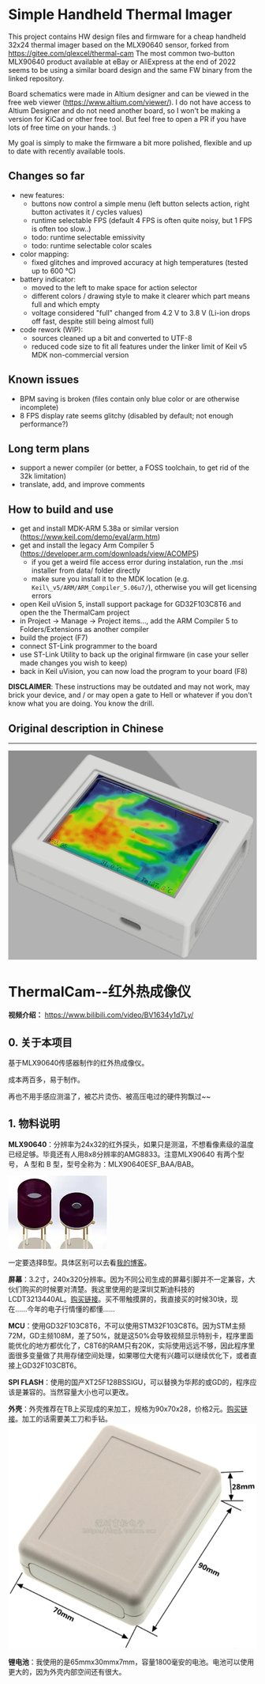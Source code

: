# Simple Handheld Thermal Imager

This project contains HW design files and firmware for a cheap handheld 32x24 thermal imager based on the MLX90640 sensor, forked from https://gitee.com/qlexcel/thermal-cam The most common two-button MLX90640 product available at eBay or AliExpress at the end of 2022 seems to be using a similar board design and the same FW binary from the linked repository.

Board schematics were made in Altium designer and can be viewed in the free web viewer (https://www.altium.com/viewer/). I do not have access to Altium Designer and do not need another board, so I won't be making a version for KiCad or other free tool. But feel free to open a PR if you have lots of free time on your hands. :)

My goal is simply to make the firmware a bit more polished, flexible and up to date with recently available tools.

## Changes so far
 - new features:
	- buttons now control a simple menu (left button selects action, right button activates it / cycles values)
	- runtime selectable FPS (default 4 FPS is often quite noisy, but 1 FPS is often too slow..)
	- todo: runtime selectable emissivity
	- todo: runtime selectable color scales
 - color mapping:
	- fixed glitches and improved accuracy at high temperatures (tested up to 600 °C)
 - battery indicator:
	- moved to the left to make space for action selector
	- different colors / drawing style to make it clearer which part means full and which empty
	- voltage considered "full" changed from 4.2 V to 3.8 V (Li-ion drops off fast, despite still being almost full)
 - code rework (WIP):
	- sources cleaned up a bit and converted to UTF-8
	- reduced code size to fit all features under the linker limit of Keil v5 MDK non-commercial version

## Known issues
 - BPM saving is broken (files contain only blue color or are otherwise incomplete)
 - 8 FPS display rate seems glitchy (disabled by default; not enough performance?)

## Long term plans
 - support a newer compiler (or better, a FOSS toolchain, to get rid of the 32k limitation)
 - translate, add, and improve comments

## How to build and use
 - get and install MDK-ARM 5.38a or similar version (https://www.keil.com/demo/eval/arm.htm)
 - get and install the legacy Arm Compiler 5 (https://developer.arm.com/downloads/view/ACOMP5)
	- if you get a weird file access error during instalation, run the .msi installer from data/ folder directly
	- make sure you install it to the MDK location (e.g. `Keil\_v5/ARM/ARM_Compiler_5.06u7/`), otherwise you will get licensing errors
 - open Keil uVision 5, install support package for GD32F103C8T6 and open the the ThermalCam project
 - in Project → Manage → Project items..., add the ARM Compiler 5 to Folders/Extensions as another compiler
 - build the project (F7)
 - connect ST-Link programmer to the board
 - use ST-Link Utility to back up the original firmware (in case your seller made changes you wish to keep)
 - back in Keil uVision, you can now load the program to your board (F8)

**DISCLAIMER**: These instructions may be outdated and may not work, may brick your device, and / or may open a gate to Hell or whatever if you don't know what you are doing. You know the drill.

## Original description in Chinese

----

![](/5.Docs/Images/ThermalCam.png)

# ThermalCam--红外热成像仪

**视频介绍：** https://www.bilibili.com/video/BV1634y1d7Ly/

## 0. 关于本项目
基于MLX90640传感器制作的红外热成像仪。

成本两百多，易于制作。

再也不用手感应测温了，被芯片烫伤、被高压电过的硬件狗飘过~~


## 1. 物料说明
**MLX90640**：分辨率为24x32的红外探头，如果只是测温，不想看像素级的温度已经足够。毕竟还有人用8x8分辨率的AMG8833。注意MLX90640 有两个型号， A 型和 B 型，型号全称为：MLX90640ESF_BAA/BAB。

![](/5.Docs/Images/MLX90640.png)

一定要选择B型。具体区别可以去看[我的博客](https://blog.csdn.net/qlexcel/article/details/119417088)。

**屏幕**：3.2寸，240x320分辨率。因为不同公司生成的屏幕引脚并不一定兼容，大伙们购买的时候要对清楚。我这里使用的是深圳艾斯迪科技的LCDT3213440AL。[购买链接](https://item.taobao.com/item.htm?spm=a1z09.2.0.0.6e602e8dW2vx0U&id=620056701505&_u=jdfumtd5f24)。买不带触摸屏的，我直接买的时候30块，现在......今年的电子行情懂的都懂......

**MCU**：使用GD32F103C8T6，不可以使用STM32F103C8T6。因为STM主频72M，GD主频108M，差了50%，就是这50%会导致视频显示特别卡，程序里面能优化的地方都优化了，C8T6的RAM只有20K，实际使用远远不够，因此程序里面很多变量做了共用存储空间处理，如果哪位大佬有兴趣可以继续优化下，或者直接上GD32F103CBT6。

**SPI FLASH**：使用的国产XT25F128BSSIGU，可以替换为华邦的或GD的，程序应该是兼容的。当然容量大小也可以更改。

**外壳**：外壳推荐在TB上买现成的来加工，规格为90x70x28，价格2元。[购买链接](https://item.taobao.com/item.htm?spm=a1z09.2.0.0.609c2e8dKVBPlZ&id=608913194349&_u=jdfumtdc14c)。加工的话需要美工刀和手钻。
![](/5.Docs/Images/Shell.png)


**锂电池**：我使用的是65mmx30mmx7mm，容量1800毫安的电池。电池可以使用更大的，因为外壳内部空间还有很大。

